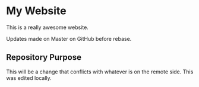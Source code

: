 # My Website

This is a really awesome website.

Updates made on Master on GitHub before rebase.

## Repository Purpose

This will be a change that conflicts
with whatever is on the remote side.
This was edited locally.